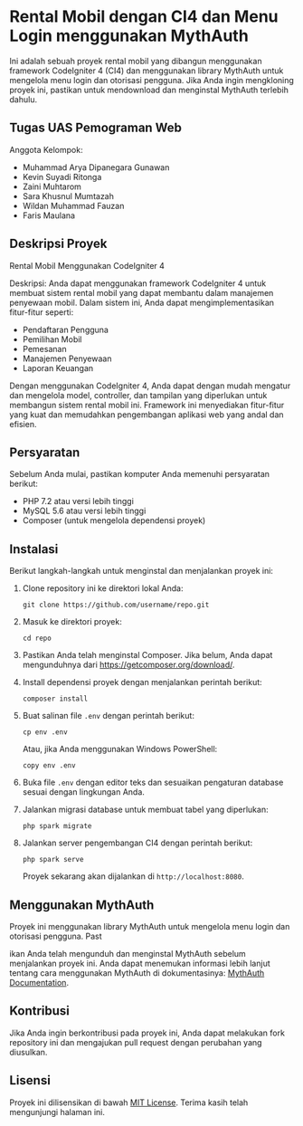 # Rental Mobil dengan CI4 dan Menu Login menggunakan MythAuth

Ini adalah sebuah proyek rental mobil yang dibangun menggunakan framework CodeIgniter 4 (CI4) dan menggunakan library MythAuth untuk mengelola menu login dan otorisasi pengguna. Jika Anda ingin mengkloning proyek ini, pastikan untuk mendownload dan menginstal MythAuth terlebih dahulu.

## Tugas UAS Pemograman Web
Anggota Kelompok:
- Muhammad Arya Dipanegara Gunawan  
- Kevin Suyadi Ritonga 
- Zaini Muhtarom
- Sara Khusnul Mumtazah 
- Wildan Muhammad Fauzan
- Faris Maulana

## Deskripsi Proyek
Rental Mobil Menggunakan CodeIgniter 4

Deskripsi:
Anda dapat menggunakan framework CodeIgniter 4 untuk membuat sistem rental mobil yang dapat membantu dalam manajemen penyewaan mobil. Dalam sistem ini, Anda dapat mengimplementasikan fitur-fitur seperti:

- Pendaftaran Pengguna
- Pemilihan Mobil
- Pemesanan
- Manajemen Penyewaan
- Laporan Keuangan

Dengan menggunakan CodeIgniter 4, Anda dapat dengan mudah mengatur dan mengelola model, controller, dan tampilan yang diperlukan untuk membangun sistem rental mobil ini. Framework ini menyediakan fitur-fitur yang kuat dan memudahkan pengembangan aplikasi web yang andal dan efisien.

## Persyaratan

Sebelum Anda mulai, pastikan komputer Anda memenuhi persyaratan berikut:

- PHP 7.2 atau versi lebih tinggi
- MySQL 5.6 atau versi lebih tinggi
- Composer (untuk mengelola dependensi proyek)

## Instalasi

Berikut langkah-langkah untuk menginstal dan menjalankan proyek ini:

1. Clone repository ini ke direktori lokal Anda:

   ```shell
   git clone https://github.com/username/repo.git
   ```

2. Masuk ke direktori proyek:

   ```shell
   cd repo
   ```

3. Pastikan Anda telah menginstal Composer. Jika belum, Anda dapat mengunduhnya dari https://getcomposer.org/download/.

4. Install dependensi proyek dengan menjalankan perintah berikut:

   ```shell
   composer install
   ```

5. Buat salinan file `.env` dengan perintah berikut:

   ```shell
   cp env .env
   ```

   Atau, jika Anda menggunakan Windows PowerShell:

   ```shell
   copy env .env
   ```

6. Buka file `.env` dengan editor teks dan sesuaikan pengaturan database sesuai dengan lingkungan Anda.

7. Jalankan migrasi database untuk membuat tabel yang diperlukan:

   ```shell
   php spark migrate
   ```

8. Jalankan server pengembangan CI4 dengan perintah berikut:

   ```shell
   php spark serve
   ```

   Proyek sekarang akan dijalankan di `http://localhost:8080`.

## Menggunakan MythAuth

Proyek ini menggunakan library MythAuth untuk mengelola menu login dan otorisasi pengguna. Past

ikan Anda telah mengunduh dan menginstal MythAuth sebelum menjalankan proyek ini. Anda dapat menemukan informasi lebih lanjut tentang cara menggunakan MythAuth di dokumentasinya: [MythAuth Documentation](https://github.com/lonnieezell/myth-auth).

## Kontribusi

Jika Anda ingin berkontribusi pada proyek ini, Anda dapat melakukan fork repository ini dan mengajukan pull request dengan perubahan yang diusulkan.

## Lisensi

Proyek ini dilisensikan di bawah [MIT License](LICENSE). Terima kasih telah mengunjungi halaman ini.
